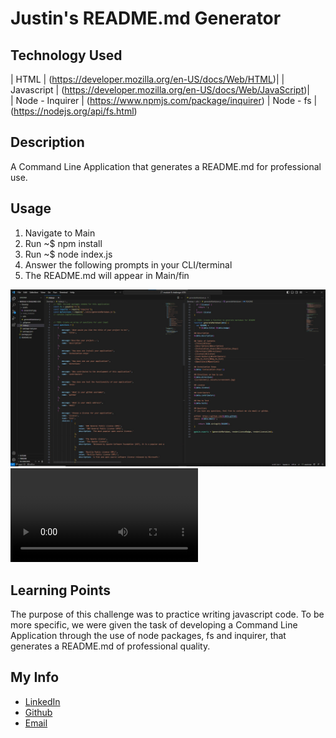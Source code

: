 # Justin's README.md Generator

## Technology Used 


| HTML            | (https://developer.mozilla.org/en-US/docs/Web/HTML)| 
| Javascript      | (https://developer.mozilla.org/en-US/docs/Web/JavaScript)|   
| Node - Inquirer | (https://www.npmjs.com/package/inquirer)
| Node - fs       | (https://nodejs.org/api/fs.html)

## Description 

A Command Line Application that generates a README.md for professional use. 

## Usage 
1. Navigate to Main 
2. Run ~$ npm install
3. Run ~$ node index.js
4. Answer the following prompts in your CLI/terminal
5. The README.md will appear in Main/fin

![the code](./Develop/assets/screenshot1.jpg)
![Check out the Walk-through video!](./Develop/assets/walkthrough.webm)


## Learning Points 

The purpose of this challenge was to practice writing javascript code. To be more specific, we were given the task of developing a Command Line Application through the use of node packages, fs and inquirer, that generates a README.md of professional quality.


## My Info

* [LinkedIn](https://linkedin.com/in/justinschoi93)
* [Github](https://github.com/justinschoi93)
* [Email](justinschoi93@gmail.com)

